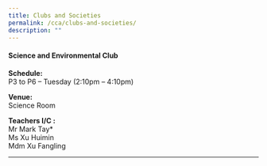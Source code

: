 ```yaml
---
title: Clubs and Societies
permalink: /cca/clubs-and-societies/
description: ""
---
```

<h4><strong>Science and Environmental Club</strong></h4>
<p><strong>Schedule:<br /></strong>P3 to P6 &ndash; Tuesday (2:10pm &ndash; 4:10pm)</p>
<p><strong>Venue:<br /></strong>Science Room</p>
<p><strong>Teachers I/C :<br /></strong>Mr Mark Tay*<br />Ms Xu Huimin<br />Mdm Xu Fangling</p>
<hr>